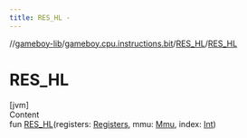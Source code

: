 ```yaml
---
title: RES_HL -
---
```

//[gameboy-lib](../../index.md)/[gameboy.cpu.instructions.bit](../index.md)/[RES_HL](index.md)/[RES_HL](-r-e-s_-h-l.md)



# RES_HL  
[jvm]  
Content  
fun [RES_HL](-r-e-s_-h-l.md)(registers: [Registers](../../gameboy.cpu/-registers/index.md), mmu: [Mmu](../../gameboy.memory/-mmu/index.md), index: [Int](https://kotlinlang.org/api/latest/jvm/stdlib/kotlin/-int/index.html))  



